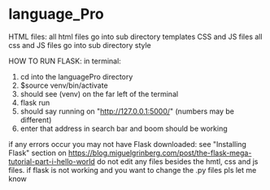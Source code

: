 # language_Pro
HTML files:
 all html files go into sub directory templates
CSS and JS files
  all css and JS files go into sub directory style
 
HOW TO RUN FLASK:
in terminal:
  1. cd into the languagePro directory
  2. $source venv/bin/activate
  3. should see (venv) on the far left of the terminal
  4. flask run
  5. should say running on "http://127.0.0.1:5000/" (numbers may be different)
  6. enter that address in search bar and boom should be working
  
  if any errors occur you may not have Flask downloaded:
  see "Installing Flask" section on https://blog.miguelgrinberg.com/post/the-flask-mega-tutorial-part-i-hello-world
  do not edit any files besides the hmtl, css and js files. if flask is not working and you want to change the .py files pls let me know
